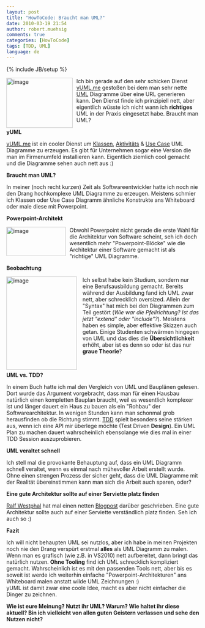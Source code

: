 ```yaml
---
layout: post
title: "HowToCode: Braucht man UML?"
date: 2010-03-19 21:54
author: robert.muehsig
comments: true
categories: [HowToCode]
tags: [TDD, UML]
language: de
---
```

{% include JB/setup %}
<p><a href="{{BASE_PATH}}/assets/wp-images/image937.png"><img style="border-right: 0px; border-top: 0px; margin: 0px 10px 0px 0px; border-left: 0px; border-bottom: 0px" height="131" alt="image" src="{{BASE_PATH}}/assets/wp-images/image_thumb122.png" width="173" align="left" border="0"></a>Ich bin gerade auf den sehr schicken Dienst <a href="http://yuml.me">yUML.me</a> gestoßen bei dem man sehr nette <a href="http://de.wikipedia.org/wiki/Unified_Modeling_Language">UML</a> Diagramme über eine URL generieren kann. Den Dienst finde ich prinzipiell nett, aber eigentlich wüsste ich nicht wann ich <strong>richtiges</strong> UML in der Praxis eingesetzt habe. Braucht man UML?</p><p><strong>yUML</strong></p> <p><a href="http://yuml.me">yUML.me</a> ist ein cooler Dienst um <a href="http://yuml.me/diagram/scruffy/class/samples">Klassen</a>, <a href="http://yuml.me/diagram/scruffy/activity/draw">Aktivitäts</a> &amp; <a href="http://yuml.me/diagram/scruffy/usecase/draw">Use Case</a> UML Diagramme zu erzeugen. Es gibt für Unternehmen sogar eine Version die man im Firmenumfeld installieren kann. Eigentlich ziemlich cool gemacht und die Diagramme sehen auch nett aus :)</p> <p><strong>Braucht man UML?</strong></p> <p>In meiner (noch recht kurzen) Zeit als Softwareentwickler hatte ich noch nie den Drang hochkomplexe UML Diagramme zu erzeugen. Meistens schmier ich Klassen oder Use Case Diagramm ähnliche Konstrukte ans Whiteboard oder male diese mit Powerpoint.</p> <p><strong>Powerpoint-Architekt</strong></p> <p><img style="margin: 0px 10px 0px 0px" height="76" alt="image" src="{{BASE_PATH}}/assets/wp-images/image-thumb631.png" width="155" align="left">Obwohl Powerpoint nicht gerade die erste Wahl für die Architektur von Software scheint, seh ich doch wesentlich mehr "Powerpoint-Blöcke" wie die Architektur einer Software gemacht ist als "richtige" UML Diagramme. </p> <p><strong>Beobachtung</strong></p> <p><a href="{{BASE_PATH}}/assets/wp-images/image938.png"><img style="border-right: 0px; border-top: 0px; margin: 0px 15px 0px 0px; border-left: 0px; border-bottom: 0px" height="244" alt="image" src="{{BASE_PATH}}/assets/wp-images/image_thumb123.png" width="184" align="left" border="0"></a> Ich selbst habe kein Studium, sondern nur eine Berufsausbildung gemacht. Bereits während der Ausbildung fand ich UML zwar nett, aber schrecklich oversized. Allein der "Syntax" hat mich bei den Diagrammen zum Teil gestört (<em>Wie war die Pfeilrichtung? Ist das jetzt "extend" oder "include"?</em>). Meistens haben es simple, aber effektive Skizzen auch getan. Einige Studenten schwärmen hingegen von UML und das dies die <strong>Übersichtlichkeit</strong> erhöht, aber ist es denn so oder ist das nur<strong> graue Theorie</strong>?</p> <p>&nbsp;</p> <p><strong>UML vs. TDD?</strong></p> <p>In einem Buch hatte ich mal den Vergleich von UML und Bauplänen gelesen. Dort wurde das Argument vorgebracht, dass man für einen Hausbau natürlich einen kompletten Bauplan braucht, weil es wesentlich komplexer ist und länger dauert ein Haus zu bauen als ein "Rohbau" der Softwarearchitektur. In wenigen Stunden kann man schonmal grob herausfinden ob die Richtung stimmt. <a href="{{BASE_PATH}}/2008/05/22/howto-einfache-tests-unittests-oder-keine-angst-vor-unittests/">TDD</a> spielt besonders seine stärken aus, wenn ich eine API mir überlege möchte (Test Driven <strong>Design</strong>). Ein UML Plan zu machen dauert wahrscheinlich ebensolange wie dies mal in einer TDD Session auszuprobieren.</p> <p><strong>UML veraltet schnell</strong></p> <p>Ich stell mal die provokante Behauptung auf, dass ein UML Diagramm schnell veraltet, wenn es einmal nach mühevoller Arbeit erstellt wurde. Ohne einen strengen Prozess der sicher geht, dass die UML Diagramme mit der Realität übereinstimmen kann man sich die Arbeit auch sparen, oder?</p> <p><strong>Eine gute Architektur sollte auf einer Serviette platz finden</strong></p> <p><a href="http://ralfw.blogspot.com/">Ralf Westphal</a> hat mal einen netten <a href="http://ralfw.blogspot.com/2008/06/neues-blog-zum-thema.html">Blogpost</a> darüber geschrieben. Eine gute Architektur sollte auch auf einer Serviette verständlich platz finden. Seh ich auch so :)</p> <p><strong>Fazit</strong></p> <p>Ich will nicht behaupten UML sei nutzlos, aber ich habe in meinen Projekten noch nie den Drang verspürt erstmal <strong>alles</strong> als UML Diagramm zu malen. Wenn man es grafisch (wie z.B. in VS2010) nett aufbereitet, dann bringt das natürlich nutzen. <strong>Ohne Tooling</strong> find ich UML schrecklich kompliziert gemacht. Wahrscheinlich ist es mit den passenden Tools nett, aber bis es soweit ist werde ich weiterhin einfache "Powerpoint-Architekturen" ans Whiteboard malen anstatt wilde UML Zeichnungen :)<br>yUML ist damit zwar eine coole Idee, macht es aber nicht einfacher die Dinger zu zeichnen.</p> <p><strong>Wie ist eure Meinung? Nutzt ihr UML? Warum? Wie haltet ihr diese aktuell? Bin ich vielleicht von allen guten Geistern verlassen und sehe den Nutzen nicht?</strong></p>
